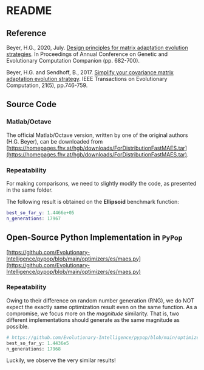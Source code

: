 # README

## Reference

Beyer, H.G., 2020, July.
[Design principles for matrix adaptation evolution strategies](https://dl.acm.org/doi/abs/10.1145/3377929.3389870).
In Proceedings of Annual Conference on Genetic and Evolutionary Computation Companion (pp. 682-700).

Beyer, H.G. and Sendhoff, B., 2017.
[Simplify your covariance matrix adaptation evolution strategy](https://ieeexplore.ieee.org/document/7875115).
IEEE Transactions on Evolutionary Computation, 21(5), pp.746-759.

## Source Code

### Matlab/Octave

The official Matlab/Octave version, written by one of the original authors (H.G. Beyer), can be downloaded from [https://homepages.fhv.at/hgb/downloads/ForDistributionFastMAES.tar](https://homepages.fhv.at/hgb/downloads/ForDistributionFastMAES.tar).

### Repeatability

For making comparisons, we need to slightly modify the code, as presented in the same folder.

The following result is obtained on the **Ellipsoid** benchmark function:

```matlab
best_so_far_y: 1.4466e+05
n_generations: 17967
```

## Open-Source Python Implementation in ```PyPop```

[https://github.com/Evolutionary-Intelligence/pypop/blob/main/optimizers/es/maes.py](https://github.com/Evolutionary-Intelligence/pypop/blob/main/optimizers/es/maes.py)

### Repeatability

Owing to their difference on random number generation (RNG), we do NOT expect the exactly same optimization result even on the same function.
As a compromise, we focus more on the *magnitude* similarity. That is, two different implementations should generate as the same magnitude as possible.

```Python
# https://github.com/Evolutionary-Intelligence/pypop/blob/main/optimizers/es/test_maes.py
best_so_far_y: 1.4436e5
n_generations: 17968
```

Luckily, we observe the very similar results!
